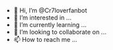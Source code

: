 - 👋 Hi, I’m @Cr7loverfanbot
- 👀 I’m interested in ...
- 🌱 I’m currently learning ...
- 💞️ I’m looking to collaborate on ...
- 📫 How to reach me ...

<!---
Cr7loverfanbot/Cr7loverfanbot is a ✨ special ✨ repository because its `README.md` (this file) appears on your GitHub profile.
You can click the Preview link to take a look at your changes.
--->
